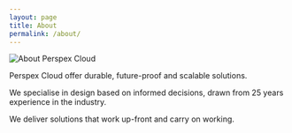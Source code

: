 ```yaml
---
layout: page
title: About
permalink: /about/
---
```


![About Perspex Cloud](../img/13003B98-F82D-41B4-8E9A-F40CC255EA57.jpeg "About Perspex Cloud")


Perspex Cloud offer durable, future-proof and scalable solutions.

We specialise in design based on informed decisions, drawn from 25 years experience in the industry.

We deliver solutions that work up-front and carry on working.
  
